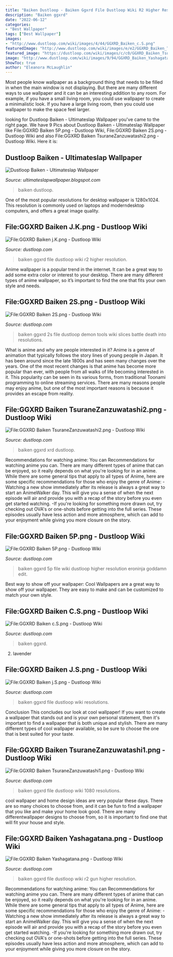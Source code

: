 ```yaml
---
title: "Baiken Dustloop - Baiken Ggxrd File Dustloop Wiki R2 Higher Resolution"
description: "Baiken ggxrd"
date: "2022-06-12"
categories:
- "Best Wallpaper"
tags: ["Best Wallpaper"]
images:
- "http://www.dustloop.com/wiki/images/4/44/GGXRD_Baiken_c.S.png"
featuredImage: "http://www.dustloop.com/wiki/images/e/e2/GGXRD_Baiken_TsuraneZanzuwatashi1.png"
featured_image: "https://dustloop.com/wiki/images/c/c0/GGXRD_Baiken_TsuraneZanzuwatashi2.png"
image: "http://www.dustloop.com/wiki/images/9/94/GGXRD_Baiken_Yashagatana.png"
ShowToc: true
author: "Eleanora McLaughlin"
---
```



Most people know wallpaper as a background thing that needs to be filled in when the main window is not displaying. But there are many different ways to use wallpaper and it can be an interesting addition to any room. For example, if you have a small living room, you could use wallpaper to create a minimalistic look. If you have a large living room, then you could use wallpaper to make the space feel larger.

	

		
looking for Dustloop Baiken - Ultimateslap Wallpaper you've came to the right page. We have 9 Pics about Dustloop Baiken - Ultimateslap Wallpaper like File:GGXRD Baiken 5P.png - Dustloop Wiki, File:GGXRD Baiken 2S.png - Dustloop Wiki and also File:GGXRD Baiken TsuraneZanzuwatashi2.png - Dustloop Wiki. Here it is:
		
    
## Dustloop Baiken - Ultimateslap Wallpaper

<img loading=lazy src="https://lh3.googleusercontent.com/proxy/tzvJXHKByz3lfkYqkE3jyXSa-t740F6RSl4x3MscQsCbSRTIsAxyYuqewHoE4jPb65OhSk054qC8HJCtpNJuCgW_8eQNZRGR0VBaR4hRjtP502HWQMeQG-1wSkvgp-1dywwPyfc9f4XpjBc2Uyy_7nEChRY=s0-d" onerror="this.onerror=null;this.src='https://tse3.mm.bing.net/th?id=OIP.EWvYqyLIh_TOClp27IprqQAAAA&amp;pid=15.1';" alt="Dustloop Baiken - Ultimateslap Wallpaper">

_Source: ultimateslapwallpaper.blogspot.com_

>baiken dustloop. 

	

One of the most popular resolutions for desktop wallpaper is 1280x1024. This resolution is commonly used on laptops and moderndesktop computers, and offers a great image quality.

    
## File:GGXRD Baiken J.K.png - Dustloop Wiki

<img loading=lazy src="http://www.dustloop.com/wiki/images/2/20/GGXRD_Baiken_j.K.png" onerror="this.onerror=null;this.src='https://tse1.mm.bing.net/th?id=OIP.KnJRAF4iO7ThBF2Gg1rw3QAAAA&amp;pid=15.1';" alt="File:GGXRD Baiken j.K.png - Dustloop Wiki">

_Source: dustloop.com_

>baiken ggxrd file dustloop wiki r2 higher resolution. 

	

Anime wallpaper is a popular trend in the internet. It can be a great way to add some extra color or interest to your desktop. There are many different types of anime wallpaper, so it’s important to find the one that fits your own style and needs.

    
## File:GGXRD Baiken 2S.png - Dustloop Wiki

<img loading=lazy src="https://dustloop.com/wiki/images/7/72/GGXRD_Baiken_2S.png" onerror="this.onerror=null;this.src='https://tse1.mm.bing.net/th?id=OIP.HKSuA2JKrd2SAi5PHGbx8AHaDk&amp;pid=15.1';" alt="File:GGXRD Baiken 2S.png - Dustloop Wiki">

_Source: dustloop.com_

>baiken ggxrd 2s file dustloop demon tools wiki slices battle death into resolutions. 

	

What is anime and why are people interested in it?
Anime is a genre of animation that typically follows the story lines of young people in Japan. It has been around since the late 1800s and has seen many changes over the years. One of the most recent changes is that anime has become more popular than ever, with people from all walks of life becoming interested in it. This popularity can be seen in its various forms, from traditional Toonami programming to online streaming services. There are many reasons people may enjoy anime, but one of the most important reasons is because it provides an escape from reality.

    
## File:GGXRD Baiken TsuraneZanzuwatashi2.png - Dustloop Wiki

<img loading=lazy src="https://dustloop.com/wiki/images/c/c0/GGXRD_Baiken_TsuraneZanzuwatashi2.png" onerror="this.onerror=null;this.src='https://tse3.mm.bing.net/th?id=OIP.ew5ikqjiT1_-INodZ6swjAHaEK&amp;pid=15.1';" alt="File:GGXRD Baiken TsuraneZanzuwatashi2.png - Dustloop Wiki">

_Source: dustloop.com_

>baiken ggxrd xrd dustloop. 

	

Recommendations for watching anime: You can
Recommendations for watching anime you can. There are many different types of anime that can be enjoyed, so it really depends on what you're looking for in an anime. While there are some general tips that apply to all types of Anime, here are some specific recommendations for those who enjoy the genre of Anime: 
-Watching a new show immediately after its release is always a great way to start an AnimeWalker day. This will give you a sense of when the next episode will air and provide you with a recap of the story before you even get started watching. 
-If you're looking for something more drawn out, try checking out OVA's or one-shots before getting into the full series. These episodes usually have less action and more atmosphere, which can add to your enjoyment while giving you more closure on the story.

    
## File:GGXRD Baiken 5P.png - Dustloop Wiki

<img loading=lazy src="https://www.dustloop.com/wiki/images/2/27/GGXRD_Baiken_5P.png" onerror="this.onerror=null;this.src='https://tse2.mm.bing.net/th?id=OIP.FbZeUArEeyX3Kg3tqIlf6AHaGh&amp;pid=15.1';" alt="File:GGXRD Baiken 5P.png - Dustloop Wiki">

_Source: dustloop.com_

>baiken ggxrd 5p file wiki dustloop higher resolution eroninja goddamn edit. 

	

Best way to show off your wallpaper:
Cool Wallpapers are a great way to show off your wallpaper. They are easy to make and can be customized to match your own style.

    
## File:GGXRD Baiken C.S.png - Dustloop Wiki

<img loading=lazy src="http://www.dustloop.com/wiki/images/4/44/GGXRD_Baiken_c.S.png" onerror="this.onerror=null;this.src='https://tse2.mm.bing.net/th?id=OIP.4f3174jKfcb2Kq5JZmZqwQHaFC&amp;pid=15.1';" alt="File:GGXRD Baiken c.S.png - Dustloop Wiki">

_Source: dustloop.com_

>baiken ggxrd. 

	

2. lavender 

    
## File:GGXRD Baiken J.S.png - Dustloop Wiki

<img loading=lazy src="http://www.dustloop.com/wiki/images/thumb/c/c7/GGXRD_Baiken_j.S.png/800px-GGXRD_Baiken_j.S.png" onerror="this.onerror=null;this.src='https://tse4.mm.bing.net/th?id=OIP.7r5AxOo-4bCiH6YaBXzr9QHaE6&amp;pid=15.1';" alt="File:GGXRD Baiken j.S.png - Dustloop Wiki">

_Source: dustloop.com_

>baiken ggxrd file dustloop wiki resolutions. 

	

Conclusion
This concludes our look at cool wallpaper! If you want to create a wallpaper that stands out and is your own personal statement, then it's important to find a wallpaper that is both unique and stylish. There are many different types of cool wallpaper available, so be sure to choose the one that is best suited for your taste.

    
## File:GGXRD Baiken TsuraneZanzuwatashi1.png - Dustloop Wiki

<img loading=lazy src="http://www.dustloop.com/wiki/images/e/e2/GGXRD_Baiken_TsuraneZanzuwatashi1.png" onerror="this.onerror=null;this.src='https://tse3.mm.bing.net/th?id=OIP.nCHXk2Ln5GV5swnrcwUKIQHaEK&amp;pid=15.1';" alt="File:GGXRD Baiken TsuraneZanzuwatashi1.png - Dustloop Wiki">

_Source: dustloop.com_

>baiken ggxrd file dustloop wiki 1080 resolutions. 

	

cool wallpaper and home design ideas are very popular these days. There are so many choices to choose from, and it can be fun to find a wallpaper that you like and make your home look good. There are many differentwallpaper designs to choose from, so it is important to find one that will fit your house and style.

    
## File:GGXRD Baiken Yashagatana.png - Dustloop Wiki

<img loading=lazy src="http://www.dustloop.com/wiki/images/9/94/GGXRD_Baiken_Yashagatana.png" onerror="this.onerror=null;this.src='https://tse1.mm.bing.net/th?id=OIP.BX0z3nfHIS62qeSPC_LhNAHaHb&amp;pid=15.1';" alt="File:GGXRD Baiken Yashagatana.png - Dustloop Wiki">

_Source: dustloop.com_

>baiken ggxrd file dustloop wiki r2 gun higher resolution. 

	

Recommendations for watching anime: You can
Recommendations for watching anime you can. There are many different types of anime that can be enjoyed, so it really depends on what you're looking for in an anime. While there are some general tips that apply to all types of Anime, here are some specific recommendations for those who enjoy the genre of Anime: 
-Watching a new show immediately after its release is always a great way to start an AnimeWalker day. This will give you a sense of when the next episode will air and provide you with a recap of the story before you even get started watching. 
-If you're looking for something more drawn out, try checking out OVA's or one-shots before getting into the full series. These episodes usually have less action and more atmosphere, which can add to your enjoyment while giving you more closure on the story.

